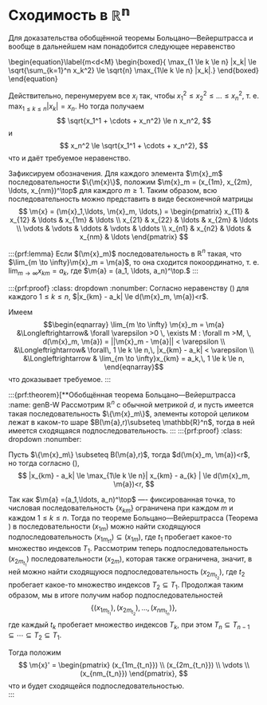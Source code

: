 # Сходимость в $\mathbb{R^n}$

Для доказательства обобщённой теоремы Больцано—Вейерштрасса и вообще в дальнейшем нам понадобится следующее неравенство

\begin{equation}\label{m<d<M}
\begin{boxed}{
\max_{1 \le k \le n} |x_k| \le \sqrt{\sum_{k=1}^n x_k^2} \le \sqrt{n} \max_{1\le k \le n} |x_k|.}
\end{boxed}
\end{equation}

Действительно, перенумеруем все $x_i$ так, чтобы $x_1^2 \le x_2^2 \le \ldots \le x_n^2$, т. е. $\max_{1 \le k \le n} |x_k| = x_n$. Но тогда получаем
$$
\sqrt{x_1^1 + \cdots + x_n^2} \le n x_n^2, 
$$
и 
$$
x_n^2 \le \sqrt{x_1^1 + \cdots + x_n^2},
$$
что и даёт требуемое неравенство.

Зафиксируем обозначения. Для каждого элемента $\m{x}_m$ последовательности $\{\m{x}\}$, положим $\m{x}_m = (x_{1m}, x_{2m}, \ldots, x_{nm})^\top$ для каждого $m \ge 1$. Таким образом, всю последовательность можно представить в виде бесконечной матрицы
$$
\m{x} = (\m{x}_1,\ldots, \m{x}_m, \ldots,) = \begin{pmatrix}
x_{11} & x_{12} & \ldots & x_{1m} & \ldots \\
x_{21} & x_{22} & \ldots & x_{2m} & \ldots \\
\vdots & \vdots & \ddots & \vdots & \ddots \\
x_{n1} & x_{n2} & \ldots & x_{nm} & \ldots
\end{pmatrix}
$$

:::{prf:lemma}
Если $(\m{x}_m)$ последовательность в $\mathbb{R}^n$ такая, что $\lim_{m \to \infty}\m{x}_m = \m{a}$, то она сходится покоординатно, т. е. $\lim_{m\to \infty}x_{km} = a_k$, где $\m{a} = (a_1, \ldots, a_n)^\top.$
:::

:::{prf:proof}
:class: dropdown
:nonumber:
Согласно неравенству ([](#m<d<M)) для каждого $1 \le k \le n$, $|x_{km} - a_k| \le d(\m{x}_m, \m{a})<r$.

Имеем 
$$\begin{eqnarray}
\lim_{m \to \infty} \m{x}_m = \m{a} &\Longleftrightarrow& \forall \varepsilon >0 \, \exists M : \forall m >M, \, d(\m{x}_m, \m{a}) = ||\m{x}_m - \m{a}|| < \varepsilon \\
&\Longleftrightarrow& \forall\, 1 \le k \le n,\, |x_{km} - a_k| < \varepsilon \\
&\Longleftrightarrow & \lim_{m \to \infty}x_{km} = a_k,\, 1 \le k \le n,
\end{eqnarray}$$
что доказывает требуемое.
:::


:::{prf:theorem}[**Обобщённая теорема Больцано—Вейерштрасса
:name: genB-W
Рассмотрим $\mathbb{R}^n$ с обычной метрикой $d$, и пусть имеется такая последовательность $\{\m{x}_m\}$, элементы которой целиком лежат в каком-то шаре $B(\m{a},r)\subseteq \mathbb{R}^n$, тогда в ней имеется сходящаяся подпоследовательность.
:::
:::{prf:proof}
:class: dropdown
:nonumber:

Пусть $\{\m{x}_m\} \subseteq B(\m{a},r)$, тогда $d(\m{x}_m, \m{a})<r$, но тогда согласно ([](#m<d<M)),
$$
|x_{km} - a_k| \le \max_{1\le k \le n}| x_{km} - a_{k}  | \le d(\m{x}_m, \m{a})<r,
$$

Так как $\m{a} =(a_1,\ldots, a_n)^\top$ —- фиксированная точка, то числовая последовательность $\{x_{km}\}$ ограничена при каждом $m$ и каждом $1\le k \le n$. Тогда по теореме Больцано—Вейерштрасса (Теорема [](#B-W)) в последовательности $(x_{1m})$ можно найти сходящуюся подпоследовательность $(x_{1m_{t1}}) \subseteq (x_{1m})$, где $t_1$ пробегает какое-то множество индексов $T_1$. Рассмотрим теперь подпоследовательность $(x_{2m_{t_1}})$ последовательности $(x_{2m})$, которая также ограничена, значит, в ней можно найти сходящуюся подпоследовательность $(x_{2m_{t_2}})$, где $t_2$ пробегает какое-то множество индексов $T_2 \subseteq T_1$. Продолжая таким образом, мы в итоге получим набор подпоследовательностей
$$
\{(x_{1m_{t_1}}), (x_{2m_{t_2}}), \ldots, (x_{nm_{t_n}})\},
$$
где каждый $t_k$ пробегает множество индексов $T_k$, при этом $T_n \subseteq T_{n-1} \subseteq \cdots \subseteq T_2 \subseteq T_1.$

Тогда положим 
$$
\m{x}' = \begin{pmatrix}
(x_{1m_{t_n}}) \\
(x_{2m_{t_n}}) \\
\vdots \\
(x_{nm_{t_n}})
\end{pmatrix},
$$
что и будет сходящейся подпоследовательностью.    
:::